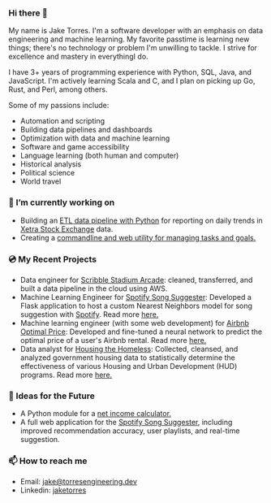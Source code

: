 ### Hi there 👋

My name is Jake Torres. I'm a software developer with an emphasis on data engineering and machine learning. My favorite passtime is learning new things; there's no technology or problem I'm unwilling to tackle. I strive for excellence and mastery in everythingI do.

I have 3+ years of programming experience  with Python, SQL, Java, and JavaScript. I'm actively learning Scala and C, and I plan on picking up Go, Rust, and Perl, among others.

Some of my passions include:

- Automation and scripting
- Building data pipelines and dashboards
- Optimization with data and machine learning
- Software and game accessibility
- Language learning (both human and computer)
- Historical analysis
- Political science
- World travel

### 🔭 I’m currently working on

- Building an [ETL data pipeline with Python](https://github.com/jacob-torres/xetra-data-pipeline) for reporting on daily trends in [Xetra Stock Exchange](https://www.xetra.com/xetra-en/) data.
- Creating a [commandline and web utility for managing tasks and goals.](https://github.com/jacob-torres/task-tracker)

### 💿 My Recent Projects

- Data engineer for [Scribble Stadium Arcade](https://github.com/BloomTech-Labs/scribble-stadium-ds): cleaned, transferred, and built a data pipeline in the cloud using AWS.
- Machine Learning Engineer for [Spotify Song Suggester](https://github.com/jacob-torres/Spotify-Song-Suggester): Developed a Flask application to host a custom Nearest Neighbors model for song suggestion with [Spotify](https://spotify.com). Read more [here.](https://jacobtorres.net/2022-03-17-spotify-song-suggester/)
- Machine learning engineer (with some web development) for [Airbnb Optimal Price](https://github.com/jacob-torres/airbnb-optimal-price): Developed and fine-tuned a neural network to predict the optimal price of a user's Airbnb rental. Read more [here.](https://jacobtorres.net/2020-12-20-airbnb-prices/)
- Data analyst for [Housing the Homeless](https://github.com/jacob-torres/housing-the-homeless): Collected, cleansed, and analyzed government housing data to statistically determine the effectiveness of various Housing and Urban Development (HUD) programs. Read more [here.](https://jacobtorres.net/2020-10-25-housing-the-homeless/)

### 💭 Ideas for the Future

- A Python module for a [net income calculator.](https://github.com/jacob-torres/take-home-income-calculator)
- A full web application for the [Spotify Song Suggester](https://github.com/jacob-torres/spotify-song-suggester), including improved recommendation accuracy, user playlists, and real-time suggestion.

### 📫 How to reach me

- Email: [jake@torresengineering.dev](mailto:jake@torresengineering.dev)
- Linkedin: [jaketorres](https://linkedin.com/in/jaketorres/)
